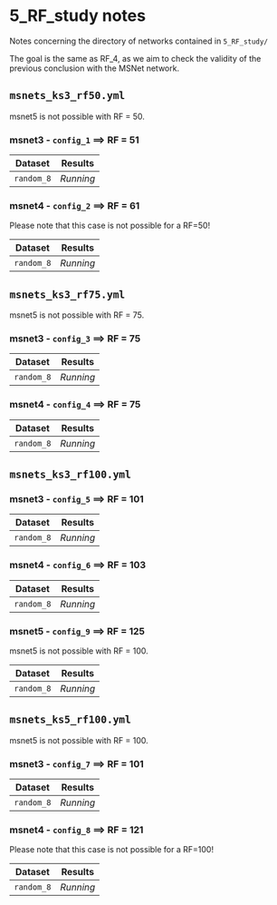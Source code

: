 # 5_RF_study notes

Notes concerning the directory of networks contained in `5_RF_study/`

The goal is the same as RF_4, as we aim to check the validity of the previous conclusion with the MSNet network.


## `msnets_ks3_rf50.yml`

msnet5 is not possible with RF = 50.

### msnet3 - `config_1` ==> RF = 51

| Dataset            | Results   |
| ------------------ | --------- |
| `random_8`         | *Running*       |

### msnet4 - `config_2` ==> RF = 61
Please note that this case is not possible for a RF=50!

| Dataset            | Results   |
| ------------------ | --------- |
| `random_8`         | *Running*       |


## `msnets_ks3_rf75.yml`

msnet5 is not possible with RF = 75.

### msnet3 - `config_3` ==> RF = 75

| Dataset            | Results   |
| ------------------ | --------- |
| `random_8`         | *Running*       |

### msnet4 - `config_4` ==> RF = 75

| Dataset            | Results   |
| ------------------ | --------- |
| `random_8`         | *Running*       |



## `msnets_ks3_rf100.yml`


### msnet3 - `config_5` ==> RF = 101

| Dataset            | Results   |
| ------------------ | --------- |
| `random_8`         | *Running*       |

### msnet4 - `config_6` ==> RF = 103

| Dataset            | Results   |
| ------------------ | --------- |
| `random_8`         | *Running*       |

### msnet5 - `config_9` ==> RF = 125

msnet5 is not possible with RF = 100.

| Dataset            | Results   |
| ------------------ | --------- |
| `random_8`         | *Running*       |

## `msnets_ks5_rf100.yml`

msnet5 is not possible with RF = 100.

### msnet3 - `config_7`  ==> RF = 101

| Dataset            | Results   |
| ------------------ | --------- |
| `random_8`         | *Running*       |

### msnet4 - `config_8`  ==> RF = 121
Please note that this case is not possible for a RF=100!

| Dataset            | Results   |
| ------------------ | --------- |
| `random_8`         | *Running*       |